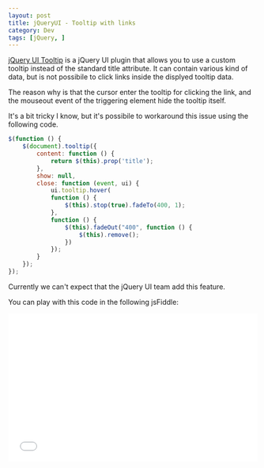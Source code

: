 ```yaml
---
layout: post
title: jQueryUI - Tooltip with links
category: Dev
tags: [jQuery, ]
---
```


<a href="http://api.jqueryui.com/tooltip/">jQuery UI Tooltip</a> is a jQuery UI plugin that allows you to use a custom tooltip instead of the standard title attribute. It can contain various kind of data, but is not possibile to click links inside the displyed tooltip data.

The reason why is that the cursor enter the tooltip for clicking the link, and the mouseout event of the triggering element hide the tooltip itself.

It's a bit tricky I know, but it's possibile to workaround this issue using the following code.

```js
$(function () {
    $(document).tooltip({
        content: function () {
            return $(this).prop('title');
        },
        show: null, 
        close: function (event, ui) {
            ui.tooltip.hover(
            function () {
                $(this).stop(true).fadeTo(400, 1);
            },    
            function () {
                $(this).fadeOut("400", function () {
                    $(this).remove();
                })
            });
        }
    });
});
```

Currently we can't expect that the jQuery UI team add this feature.

You can play with this code in the following jsFiddle:
<iframe width="100%" height="300" src="//jsfiddle.net/IrvinDominin/jLkcs/5/embedded/js,html,css,result/dark/" allowfullscreen="allowfullscreen" frameborder="0"></iframe>